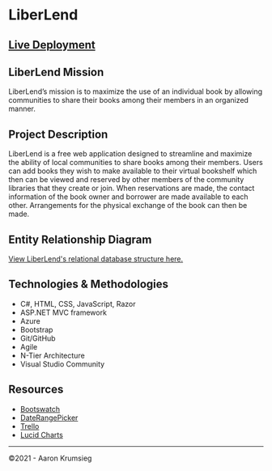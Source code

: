 # LiberLend

## [Live Deployment](https://liberlend.azurewebsites.net/)

## LiberLend Mission
LiberLend’s mission is to maximize the use of an individual book by allowing communities to share their books among their members in an organized manner.

## Project Description
LiberLend is a free web application designed to streamline and maximize the ability of local communities to share books among their members. Users can add books they wish to make available to their virtual bookshelf which then can be viewed and reserved by other members of the community libraries that they create or join. When reservations are made, the contact information of the book owner and borrower are made available to each other. Arrangements for the physical exchange of the book can then be made.

## Entity Relationship Diagram
[View LiberLend's relational database structure here.](https://lucid.app/lucidchart/383fee33-81f3-4a26-ac13-1fa62bc93cec/view?page=0_0#)

## Technologies & Methodologies
- C#, HTML, CSS, JavaScript, Razor
- ASP.NET MVC framework
- Azure
- Bootstrap
- Git/GitHub
- Agile
- N-Tier Architecture
- Visual Studio Community

## Resources
- [Bootswatch](https://bootswatch.com/)
- [DateRangePicker](http://www.daterangepicker.com/)
- [Trello](https://trello.com/)
- [Lucid Charts](https://www.lucidchart.com/pages/)

---
&copy;2021 - Aaron Krumsieg
